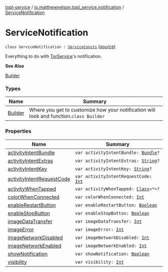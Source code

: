 [topl-service](../../index.md) / [io.matthewnelson.topl_service.notification](../index.md) / [ServiceNotification](./index.md)

# ServiceNotification

`class ServiceNotification : `[`ServiceConsts`](../../io.matthewnelson.topl_service.util/-service-consts/index.md) [(source)](https://github.com/05nelsonm/TorOnionProxyLibrary-Android/blob/master/topl-service/src/main/java/io/matthewnelson/topl_service/notification/ServiceNotification.kt#L100)

Everything to do with [TorService](#)'s notification.

**See Also**

[Builder](-builder/index.md)

### Types

| Name | Summary |
|---|---|
| [Builder](-builder/index.md) | Where you get to customize how your notification will look and function.`class Builder` |

### Properties

| Name | Summary |
|---|---|
| [activityIntentBundle](activity-intent-bundle.md) | `var activityIntentBundle: `[`Bundle`](https://developer.android.com/reference/android/os/Bundle.html)`?` |
| [activityIntentExtras](activity-intent-extras.md) | `var activityIntentExtras: `[`String`](https://kotlinlang.org/api/latest/jvm/stdlib/kotlin/-string/index.html)`?` |
| [activityIntentKey](activity-intent-key.md) | `var activityIntentKey: `[`String`](https://kotlinlang.org/api/latest/jvm/stdlib/kotlin/-string/index.html)`?` |
| [activityIntentRequestCode](activity-intent-request-code.md) | `var activityIntentRequestCode: `[`Int`](https://kotlinlang.org/api/latest/jvm/stdlib/kotlin/-int/index.html) |
| [activityWhenTapped](activity-when-tapped.md) | `var activityWhenTapped: `[`Class`](https://docs.oracle.com/javase/6/docs/api/java/lang/Class.html)`<*>?` |
| [colorWhenConnected](color-when-connected.md) | `var colorWhenConnected: `[`Int`](https://kotlinlang.org/api/latest/jvm/stdlib/kotlin/-int/index.html) |
| [enableRestartButton](enable-restart-button.md) | `var enableRestartButton: `[`Boolean`](https://kotlinlang.org/api/latest/jvm/stdlib/kotlin/-boolean/index.html) |
| [enableStopButton](enable-stop-button.md) | `var enableStopButton: `[`Boolean`](https://kotlinlang.org/api/latest/jvm/stdlib/kotlin/-boolean/index.html) |
| [imageDataTransfer](image-data-transfer.md) | `var imageDataTransfer: `[`Int`](https://kotlinlang.org/api/latest/jvm/stdlib/kotlin/-int/index.html) |
| [imageError](image-error.md) | `var imageError: `[`Int`](https://kotlinlang.org/api/latest/jvm/stdlib/kotlin/-int/index.html) |
| [imageNetworkDisabled](image-network-disabled.md) | `var imageNetworkDisabled: `[`Int`](https://kotlinlang.org/api/latest/jvm/stdlib/kotlin/-int/index.html) |
| [imageNetworkEnabled](image-network-enabled.md) | `var imageNetworkEnabled: `[`Int`](https://kotlinlang.org/api/latest/jvm/stdlib/kotlin/-int/index.html) |
| [showNotification](show-notification.md) | `var showNotification: `[`Boolean`](https://kotlinlang.org/api/latest/jvm/stdlib/kotlin/-boolean/index.html) |
| [visibility](visibility.md) | `var visibility: `[`Int`](https://kotlinlang.org/api/latest/jvm/stdlib/kotlin/-int/index.html) |
